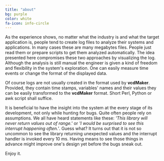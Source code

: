 ```yaml
---
title: "about"
bg: purple
color: white
fa-icon: info-circle
---
```


As the experience shows, no matter what the industry is and what the target application is, people tend to create log files to analyze their systems and applications. In many cases these are many megabytes files. People just read them or prepare scripts to get them analyzed automatically. The idea presented here compromises these two approaches by visualizing the log. Although the analysis is still manual the engineer is given a kind of freedom and flexibility in the system's exploration. One can easily measure time events or change the format of the displayed data.

Of course logs are not usually created in the format used by **vcdMaker**. Provided, they contain time stamps, variables' names and their values they can be easily transformed to the **vcdMaker** format. Short Perl, Python or awk script shall suffice.

It is beneficial to have the insight into the system at the every stage of its development, not only while hunting for bugs. Quite often people rely on assumptions. We all have heard statements like these: *'This library will never return values out of range.'* or *'I would be surprised to see this interrupt happening often.'*. Guess what? It turns out that it is not so uncommon to see the library returning unexpected values and the interrupt handler is invoked every 10 ms. Having means to see those things in advance might improve one's design yet before the bugs sneak out.

Enjoy it.


